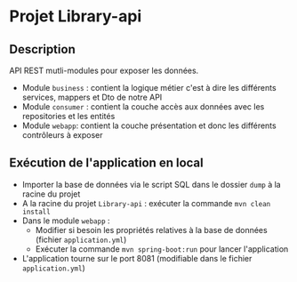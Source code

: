 # Projet Library-api

## Description 

API REST mutli-modules pour exposer les données.

- Module `business` : contient la logique métier c'est à dire les différents services, mappers et Dto de notre API
- Module `consumer` : contient la couche accès aux données avec les repositories et les entités
- Module `webapp`: contient la couche présentation et donc les différents contrôleurs à exposer

## Exécution de l'application en local

- Importer la base de données via le script SQL dans le dossier `dump` à la racine du projet
- A la racine du projet `Library-api` : exécuter la commande `mvn clean install`
- Dans le module `webapp` : 
    * Modifier si besoin les propriétés relatives à la base de données (fichier `application.yml`)
    * Exécuter la commande `mvn spring-boot:run` pour lancer l'application
- L'application tourne sur le port 8081 (modifiable dans le fichier `application.yml`)
